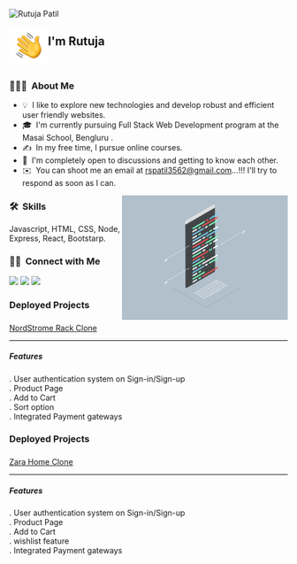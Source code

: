 ![Rutuja Patil](https://appetiser.com.au/wp-content/uploads/2019/04/Most-Loved-And-Hated-Programming-Languages.png) 

<img alt="Hand_Wave" src="https://raw.githubusercontent.com/SilasKati/SilasKati/main/assets/Hand_Wave.gif" width='70' align="left"/><h2> I'm Rutuja</h2>

<br>

### 👨🏻‍💻 &nbsp;About Me

<!-- - 😄 Pronouns: __he/him/his__. -->
- 💡 &nbsp;I like to explore new technologies and develop robust and efficient user friendly websites.
- 🎓 &nbsp;I'm currently pursuing Full Stack Web Development program at the Masai School, Bengluru .
- ✍️ &nbsp;In my free time, I pursue online courses.
- 💬 &nbsp;I'm completely open to discussions and getting to know each other.
- ✉️ &nbsp;You can shoot me an email at rspatil3562@gmail.com...!!! I'll try to respond as soon as I can.
<!-- - 📄 &nbsp;Please have a look at my [Résumé](http://www.silaskati.com/) for more details about me. -->


<img alt="Coding" src="https://raw.githubusercontent.com/SilasKati/SilasKati/main/assets/Coding.gif" width="300" align="right"/>

### 🛠 &nbsp;Skills<br>
Javascript, HTML, CSS, Node, Express, React, Bootstarp.
<!-- ![JavaScript](https://img.shields.io/badge/-JavaScript-05122A?style=flat&logo=javascript)&nbsp;
![HTML](https://img.shields.io/badge/-HTML-05122A?style=flat&logo=HTML5)&nbsp;
![CSS](https://img.shields.io/badge/-CSS-05122A?style=flat&logo=CSS3&logoColor=1572B6)&nbsp;
![React](https://img.shields.io/badge/-React-05122A?style=flat&logo=react)&nbsp;
![Node.js](https://img.shields.io/badge/-Node.js-05122A?style=flat&logo=node.js)&nbsp;
![Bootstrap](https://img.shields.io/badge/-Bootstrap-05122A?style=flat&logo=bootstrap&logoColor=563D7C)
![Git](https://img.shields.io/badge/-Git-05122A?style=flat&logo=git)&nbsp;
![GitHub](https://img.shields.io/badge/-GitHub-05122A?style=flat&logo=github)&nbsp; -->

<!-- <p align="center">
<a href="https://github.com/SilasKati">
  <img height="180em" src="https://github-readme-stats-eight-theta.vercel.app/api?username=SilasKati&show_icons=true&theme=algolia&include_all_commits=true&count_private=true"/>
  <img height="180em" src="https://github-readme-stats-eight-theta.vercel.app/api/top-langs/?username=SilasKati&layout=compact&langs_count=8&theme=algolia"/>
</a>
</p> -->

### 🤝🏻 &nbsp;Connect with Me
<p align="left">
<!-- <a href="https://www.silaskati.com"><img src="https://img.shields.io/badge/-silaskati.com-3423A6?style=flat&logo=Google-Chrome&logoColor=white"/></a> -->
<a href="https://www.linkedin.com/in/rutu-patil/"><img src="https://img.shields.io/badge/-rutujapatil-0077B5?style=flat&logo=Linkedin&logoColor=white"/></a>
<a href="mailto:rspatil3562@gmail.com"><img src="https://img.shields.io/badge/-rspatil3562@gmail.com-D14836?style=flat&logo=Gmail&logoColor=white"/></a>
<a href="https://medium.com/@rspatil3562"><img src="https://img.shields.io/badge/@rspatil3562-12100E?style=flat&logo=medium&logoColor=white"/></a>

### Deployed Projects<br>

### <a href="nordstrom-rack-clone.vercel.app">
NordStrome Rack Clone </a>
<p style=" border-bottom:1px solid black"></p>
<!-- border-bottom = "1px solid white"  -->
 <h5>Features <br></h5>
. User authentication system on Sign-in/Sign-up<br>
. Product Page<br>
. Add to Cart<br>
. Sort option<br>
. Integrated Payment gateways<br>

  ### Deployed Projects

### <a href="nordstrom-rack-clone.vercel.app">
Zara Home Clone </a>
<p style=" border-bottom:1px solid black"></p>
<!-- border-bottom = "1px solid white"  -->
 <h5>Features <br></h5>
. User authentication system on Sign-in/Sign-up<br>
. Product Page<br>
. Add to Cart<br>
. wishlist feature<br>
. Integrated Payment gateways<br>

  
  
  
  
<!-- <a href="https://twitter.com/"><img src="https://img.shields.io/badge/@Rutuja3562-1DA1F2?style=flat&logo=twitter&logoColor=white"/></a> -->
<!-- <a href="https://instagram.com/silaskanth"><img src="https://img.shields.io/badge/-@silaskanth-E4405F?style=flat&logo=Instagram&logoColor=white"/></a> -->
<!-- <a href="https://facebook.com/silaskanth"><img src="https://img.shields.io/badge/-@silaskanth-1877F2?style=flat&logo=Facebook&logoColor=white"/></a> -->
<!-- <a href="https://www.quora.com/profile/Silas-Kanth"><img src="https://img.shields.io/badge/Silas--Kanth-%23B92B27.svg?&style=flat&logo=Quora&logoColor=white"/></a> -->
</p>

